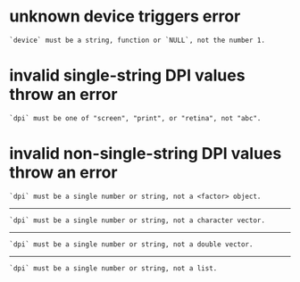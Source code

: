 # unknown device triggers error

    `device` must be a string, function or `NULL`, not the number 1.

# invalid single-string DPI values throw an error

    `dpi` must be one of "screen", "print", or "retina", not "abc".

# invalid non-single-string DPI values throw an error

    `dpi` must be a single number or string, not a <factor> object.

---

    `dpi` must be a single number or string, not a character vector.

---

    `dpi` must be a single number or string, not a double vector.

---

    `dpi` must be a single number or string, not a list.

